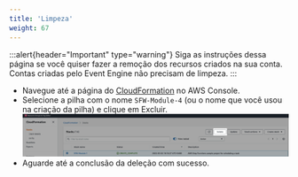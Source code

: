 ```yaml
---
title: 'Limpeza'
weight: 67
---
```


:::alert{header="Important" type="warning"}
Siga as instruções dessa página se você quiser fazer a remoção dos recursos criados na sua conta. Contas criadas pelo Event Engine não precisam de limpeza.
:::

- Navegue até a página do [CloudFormation](https://console.aws.amazon.com/cloudformation/home) no AWS Console.
- Selecione a pilha com o nome `SFW-Module-4` (ou o nome que você usou na criação da pilha) e clique em Excluir.
  ![Supprimer la pile CloudFormation](/static/img/setup/setup-cloudformation-delete.png)
- Aguarde até a conclusão da deleção com sucesso.
